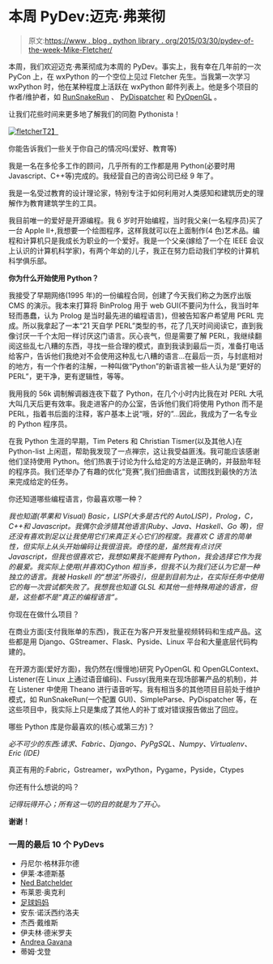 # 本周 PyDev:迈克·弗莱彻

> 原文:[https://www . blog . python library . org/2015/03/30/pydev-of-the-week-Mike-Fletcher/](https://www.blog.pythonlibrary.org/2015/03/30/pydev-of-the-week-mike-fletcher/)

本周，我们欢迎迈克·弗莱彻成为本周的 PyDev。事实上，我有幸在几年前的一次 PyCon 上，在 wxPython 的一个空位上见过 Fletcher 先生。当我第一次学习 wxPython 时，他在某种程度上活跃在 wxPython 邮件列表上。他是多个项目的作者/维护者，如 [RunSnakeRun](https://pypi.python.org/pypi/RunSnakeRun) 、 [PyDispatcher](http://pydispatcher.sourceforge.net/) 和 [PyOpenGL](https://pypi.python.org/pypi/PyOpenGL/3.1.0) 。

让我们花些时间来更多地了解我们的同胞 Pythonista！

[![fletcher](../Images/78321c03e0e0dcdf0cdf985410a41d39.png)T2】](https://www.blog.pythonlibrary.org/wp-content/uploads/2015/03/fletcher.png)

你能告诉我们一些关于你自己的情况吗(爱好、教育等)

我是一名在多伦多工作的顾问，几乎所有的工作都是用 Python(必要时用 Javascript、C++等)完成的。我经营自己的咨询公司已经 9 年了。

我是一名受过教育的设计理论家，特别专注于如何利用对人类感知和建筑历史的理解作为教育建筑学生的工具。

我目前唯一的爱好是开源编程。我 6 岁时开始编程，当时我父亲(一名程序员)买了一台 Apple II+,我想要一个绘图程序，这样我就可以在上面制作(4 色)艺术品。编程和计算机只是我成长为职业的一个爱好。我是一个父亲(嫁给了一个在 IEEE 会议上认识的计算机科学家)，有两个年幼的儿子，我正在努力启动我们学校的计算机科学俱乐部。

**你为什么开始使用 Python？**

我接受了早期网络(1995 年)的一份编程合同，创建了今天我们称之为医疗出版 CMS 的演示。我本来打算将 BinProlog 用于 web GUI(不要问为什么，我当时年轻而愚蠢，认为 Prolog 是当时最先进的编程语言)，但被告知客户希望用 PERL 完成。所以我拿起了一本“21 天自学 PERL”类型的书，花了几天时间阅读它，直到我像讨厌一千个太阳一样讨厌这门语言。灰心丧气，但是需要了解 PERL，我继续翻阅这些乱七八糟的东西，寻找一些合理的模式，直到我读到最后一页，准备打电话给客户，告诉他们我绝对不会使用这种乱七八糟的语言...在最后一页，与封底相对的地方，有一个作者的注解，一种叫做“Python”的新语言被一些人认为是“更好的 PERL”，更干净，更有逻辑性，等等。

我用我的 56k 调制解调器连夜下载了 Python，在几个小时内比我在对 PERL 大吼大叫几天后更有效率。我走进客户的办公室，告诉他们我们将使用 Python 而不是 PERL，指着书后面的注释，客户基本上说“哦，好的”...因此，我成为了一名专业的 Python 程序员。

在我 Python 生涯的早期，Tim Peters 和 Christian Tismer(以及其他人)在 Python-list 上闲逛，帮助我发现了一点禅宗，这让我受益匪浅。我可能应该感谢他们坚持使用 Python。他们热衷于讨论为什么给定的方法是正确的，并鼓励年轻的程序员。我们还举办了有趣的优化“竞赛”,我们扭曲语言，试图找到最快的方法来完成给定的任务。

你还知道哪些编程语言，你最喜欢哪一种？

*我也知道(苹果和 Visual) Basic，LISP(大多是古代的 AutoLISP)，Prolog，C，C++和 Javascript。我偶尔会涉猎其他语言(Ruby、Java、Haskell、Go 等)，但还没有喜欢到足以让我使用它们来真正关心它们的程度。我喜欢 C 语言的简单性，但实际上从头开始编码让我很沮丧。奇怪的是，虽然我有点讨厌 Javascript，但我也很喜欢它，我想如果我不能拥有 Python，我会选择它作为我的最爱。我实际上使用(并喜欢)Cython 相当多，但我不认为我们还认为它是一种独立的语言。我被 Haskell 的“想法”所吸引，但是到目前为止，在实际任务中使用它的每一次尝试都失败了。我想我也知道 GLSL 和其他一些特殊用途的语言，但是，这些都不是“真正的编程语言”。*

你现在在做什么项目？

在商业方面(支付我账单的东西)，我正在为客户开发批量视频转码和生成产品。这些都是用 Django、GStreamer、Flask、Pyside、Linux 平台和大量底层代码构建的。

在开源方面(爱好方面)，我仍然在(慢慢地)研究 PyOpenGL 和 OpenGLContext、Listener(在 Linux 上通过语音编码)、Fussy(我用来在现场部署产品的机制)，并在 Listener 中使用 Theano 进行语音听写。我有相当多的其他项目目前处于维护模式，如 RunSnakeRun(一个配置 GUI)、SimpleParse、PyDispatcher 等，在这些项目中，我实际上只是集成了其他人的补丁或对错误报告做出了回应。

哪些 Python 库是你最喜欢的(核心或第三方)？

*必不可少的东西:请求、Fabric、Django、PyPgSQL、Numpy、Virtualenv、Eric (IDE)*

真正有用的:Fabric，Gstreamer，wxPython，Pygame，Pyside，Ctypes

你还有什么想说的吗？

*记得玩得开心；所有这一切的目的就是为了开心。*

**谢谢！**

### 一周的最后 10 个 PyDevs

*   丹尼尔·格林菲尔德
*   伊莱·本德斯基
*   [Ned Batchelder](https://www.blog.pythonlibrary.org/2015/03/09/pydev-of-the-week-ned-batchelder/)
*   布莱恩·奥克利
*   [足球妈妈](https://www.blog.pythonlibrary.org/2015/02/23/pydev-of-the-week-maciej-fijalkowski/)
*   安东·诺沃西约洛夫
*   杰西·戴维斯
*   伊夫林·德米罗夫
*   [Andrea Gavana](https://www.blog.pythonlibrary.org/2015/01/26/pydev-of-the-week-andrea-gavana/)
*   蒂姆·戈登